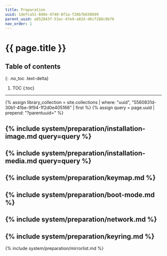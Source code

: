 ```yaml
---
title: Preparation
uuid: 1defca51-840e-4740-8f1a-f28b7b650b99
parent_uuid: a852843f-53ac-47e9-a82d-d6cf288c8b76
nav_order: 1
---
```


# {{ page.title }}

## Table of contents
{: .no_toc .text-delta}

1. TOC
{:toc}

---

{% assign library_collection = site.collections | where: "uuid", "5560831d-30b1-41be-9f94-1f2d0e405166" | first %}
{% assign query = page.uuid | prepend: "?parentuuid=" %}

{% include system/preparation/installation-image.md query=query %}
---
{% include system/preparation/installation-media.md query=query %}
---
{% include system/preparation/keymap.md %}
---
{% include system/preparation/boot-mode.md %}
---
{% include system/preparation/network.md %}
---
{% include system/preparation/keyring.md %}
---
{% include system/preparation/mirrorlist.md %}
